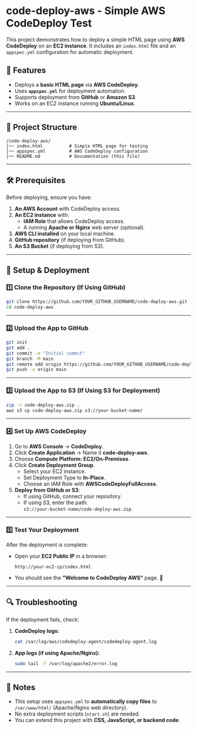 # **code-deploy-aws - Simple AWS CodeDeploy Test**  

This project demonstrates how to deploy a simple HTML page using **AWS CodeDeploy** on an **EC2 instance**. It includes an `index.html` file and an `appspec.yml` configuration for automatic deployment.  

## **🚀 Features**
- Deploys a **basic HTML page** via **AWS CodeDeploy**.
- Uses **`appspec.yml`** for deployment automation.
- Supports deployment from **GitHub** or **Amazon S3**.
- Works on an EC2 instance running **Ubuntu/Linux**.

---

## **📂 Project Structure**
```
/code-deploy-aws/
│── index.html          # Simple HTML page for testing
│── appspec.yml         # AWS CodeDeploy configuration
│── README.md           # Documentation (this file)
```

---

## **🛠 Prerequisites**
Before deploying, ensure you have:
1. **An AWS Account** with CodeDeploy access.
2. **An EC2 instance** with:
   - **IAM Role** that allows CodeDeploy access.
   - A running **Apache or Nginx** web server (optional).
3. **AWS CLI installed** on your local machine.
4. **GitHub repository** (if deploying from GitHub).
5. **An S3 Bucket** (if deploying from S3).

---

## **🔧 Setup & Deployment**

### **1️⃣ Clone the Repository (If Using GitHub)**
```bash
git clone https://github.com/YOUR_GITHUB_USERNAME/code-deploy-aws.git
cd code-deploy-aws
```

---

### **2️⃣ Upload the App to GitHub**
```bash
git init
git add .
git commit -m "Initial commit"
git branch -M main
git remote add origin https://github.com/YOUR_GITHUB_USERNAME/code-deploy-aws.git
git push -u origin main
```

---

### **3️⃣ Upload the App to S3 (If Using S3 for Deployment)**
```bash
zip -r code-deploy-aws.zip .
aws s3 cp code-deploy-aws.zip s3://your-bucket-name/
```

---

### **4️⃣ Set Up AWS CodeDeploy**
1. Go to **AWS Console** → **CodeDeploy**.
2. Click **Create Application** → Name it **code-deploy-aws**.
3. Choose **Compute Platform: EC2/On-Premises**.
4. Click **Create Deployment Group**.
   - Select your EC2 instance.
   - Set Deployment Type to **In-Place**.
   - Choose an IAM Role with **AWSCodeDeployFullAccess**.
5. **Deploy from GitHub or S3**:
   - If using GitHub, connect your repository.
   - If using S3, enter the path:  
     `s3://your-bucket-name/code-deploy-aws.zip`.

---

### **5️⃣ Test Your Deployment**
After the deployment is complete:
- Open your **EC2 Public IP** in a browser:
  ```
  http://your-ec2-ip/index.html
  ```
- You should see the **"Welcome to CodeDeploy AWS"** page. 🚀

---

## **🔍 Troubleshooting**
If the deployment fails, check:
1. **CodeDeploy logs:**
   ```bash
   cat /var/log/aws/codedeploy-agent/codedeploy-agent.log
   ```
2. **App logs (if using Apache/Nginx):**
   ```bash
   sudo tail -f /var/log/apache2/error.log
   ```

---

## **📝 Notes**
- This setup uses `appspec.yml` to **automatically copy files** to `/var/www/html/` (Apache/Nginx web directory).
- No extra deployment scripts (`start.sh`) are needed.
- You can extend this project with **CSS, JavaScript, or backend code**.
